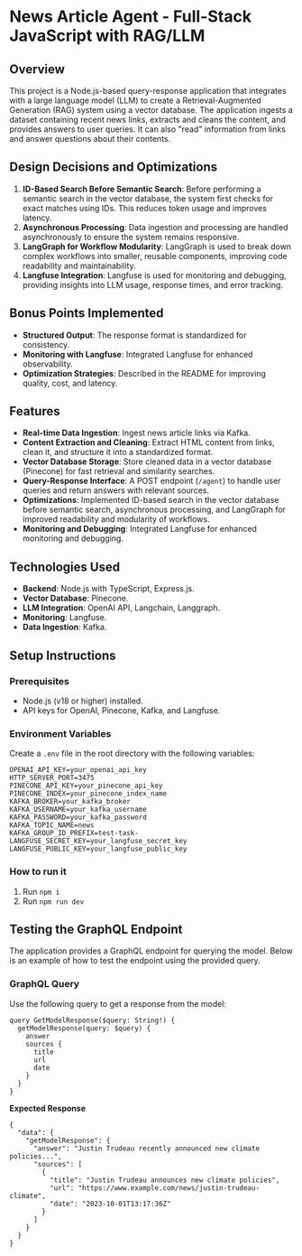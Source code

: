 # News Article Agent - Full-Stack JavaScript with RAG/LLM

## Overview

This project is a Node.js-based query-response application that integrates with a large language model (LLM) to create a Retrieval-Augmented Generation (RAG) system using a vector database. The application ingests a dataset containing recent news links, extracts and cleans the content, and provides answers to user queries. It can also "read" information from links and answer questions about their contents.

## Design Decisions and Optimizations

1. **ID-Based Search Before Semantic Search**: Before performing a semantic search in the vector database, the system first checks for exact matches using IDs. This reduces token usage and improves latency.
2. **Asynchronous Processing**: Data ingestion and processing are handled asynchronously to ensure the system remains responsive.
3. **LangGraph for Workflow Modularity**: LangGraph is used to break down complex workflows into smaller, reusable components, improving code readability and maintainability.
4. **Langfuse Integration**: Langfuse is used for monitoring and debugging, providing insights into LLM usage, response times, and error tracking.

## Bonus Points Implemented

- **Structured Output**: The response format is standardized for consistency.
- **Monitoring with Langfuse**: Integrated Langfuse for enhanced observability.
- **Optimization Strategies**: Described in the README for improving quality, cost, and latency.

## Features

- **Real-time Data Ingestion**: Ingest news article links via Kafka.
- **Content Extraction and Cleaning**: Extract HTML content from links, clean it, and structure it into a standardized format.
- **Vector Database Storage**: Store cleaned data in a vector database (Pinecone) for fast retrieval and similarity searches.
- **Query-Response Interface**: A POST endpoint (`/agent`) to handle user queries and return answers with relevant sources.
- **Optimizations**: Implemented ID-based search in the vector database before semantic search, asynchronous processing, and LangGraph for improved readability and modularity of workflows.
- **Monitoring and Debugging**: Integrated Langfuse for enhanced monitoring and debugging.

## Technologies Used

- **Backend**: Node.js with TypeScript, Express.js.
- **Vector Database**: Pinecone.
- **LLM Integration**: OpenAI API, Langchain, Langgraph.
- **Monitoring**: Langfuse.
- **Data Ingestion**: Kafka.

## Setup Instructions

### Prerequisites

- Node.js (v18 or higher) installed.
- API keys for OpenAI, Pinecone, Kafka, and Langfuse.

### Environment Variables

Create a `.env` file in the root directory with the following variables:

```plaintext
OPENAI_API_KEY=your_openai_api_key
HTTP_SERVER_PORT=3475
PINECONE_API_KEY=your_pinecone_api_key
PINECONE_INDEX=your_pinecone_index_name
KAFKA_BROKER=your_kafka_broker
KAFKA_USERNAME=your_kafka_username
KAFKA_PASSWORD=your_kafka_password
KAFKA_TOPIC_NAME=news
KAFKA_GROUP_ID_PREFIX=test-task-
LANGFUSE_SECRET_KEY=your_langfuse_secret_key
LANGFUSE_PUBLIC_KEY=your_langfuse_public_key
```

### How to run it

1. Run ```npm i```
2. Run ```npm run dev```

## Testing the GraphQL Endpoint

The application provides a GraphQL endpoint for querying the model. Below is an example of how to test the endpoint using the provided query.

### GraphQL Query

Use the following query to get a response from the model:

```
query GetModelResponse($query: String!) {
  getModelResponse(query: $query) {
    answer
    sources {
      title
      url
      date
    }
  }
}
```
**Expected Response**

```
{
  "data": {
    "getModelResponse": {
      "answer": "Justin Trudeau recently announced new climate policies...",
      "sources": [
        {
          "title": "Justin Trudeau announces new climate policies",
          "url": "https://www.example.com/news/justin-trudeau-climate",
          "date": "2023-10-01T13:17:36Z"
        }
      ]
    }
  }
}
```

